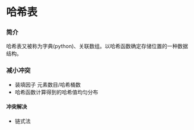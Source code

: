 # 哈希表

### 简介

哈希表又被称为字典(python)、关联数组。以哈希函数确定存储位置的一种数据结构。

### 减小冲突

* 装填因子 元素数目/哈希桶数
* 哈希函数计算得到的哈希值均匀分布

#### 冲突解决

* 链式法